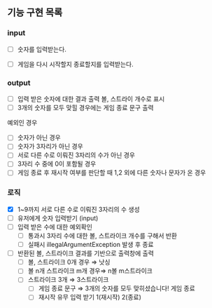## 기능 구현 목록


### input
- [ ]  숫자를 입력받는다.
- [ ] 게임을 다시 시작할지 종료할지를 입력받는다.


### output
- [ ] 입력 받은 숫자에 대한 결과 출력 볼, 스트라이 개수로 표시
- [ ] 3개의 숫자를 모두 맞힐 경우에는 게임 종료 문구 출력

예외인 경우

- [ ]  숫자가 아닌 경우
- [ ]  숫자가 3자리가 아닌 경우
- [ ]  서로 다른 수로 이뤄진 3자리의 수가 아닌 경우
- [ ]  3자리 수 중에 0이 포함될 경우
- [ ]  게임 종료 후 재시작 여부를 판단할 때 1,2 외에 다른 숫자나 문자가 온 경우

### 로직
- [x]  1~9까지 서로 다른 수로 이뤄진 3자리의 수 생성
- [ ]  유저에게 숫자 입력받기 (input)
- [ ]  입력 받은 수에 대한 예외확인
    - [ ]  통과시 3자리 수에 대한 볼, 스트라이크 개수를 구해서 반환
    - [ ]  실패시 illegalArgumentException 발생 후 종료
- [ ]  반환된 볼, 스트라이크 결과를 기반으로  출력창에 출력
    - [ ]  볼, 스트라이크 0개 경우 ⇒ 낫싱
    - [ ]  볼 n개 스트라이크 m개 경우⇒ n볼 m스트라이크
    - [ ]  스트라이크 3개 ⇒ 3스트라이크
        - [ ]  게임 종료 문구 ⇒ 3개의 숫자를 모두 맞히셨습니다! 게임 종료
        - [ ]  재시작 유무 입력 받기 1(재시작) 2(종료)